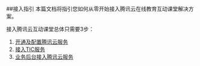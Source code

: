 ##接入指引
本篇文档将指引您如何从零开始接入腾讯云在线教育互动课堂解决方案。

接入腾讯云互动课堂总体只需要3步：

1. [开通及配置腾讯云服务](https://github.com/zhaoyang21cn/edu_project/blob/master/%E6%8E%A5%E5%85%A5%E6%8C%87%E5%BC%95%E6%96%87%E6%A1%A3/%E5%BC%80%E9%80%9A%E5%92%8C%E9%85%8D%E7%BD%AE%E8%85%BE%E8%AE%AF%E4%BA%91%E6%9C%8D%E5%8A%A1.md)
2. [接入TIC服务](https://github.com/zhaoyang21cn/edu_project/blob/master/%E6%8E%A5%E5%85%A5%E6%8C%87%E5%BC%95%E6%96%87%E6%A1%A3/%E6%8E%A5%E5%85%A5TIC%E6%9C%8D%E5%8A%A1.md)
3. [业务后台接入腾讯云服务](https://github.com/zhaoyang21cn/edu_project/blob/master/%E6%8E%A5%E5%85%A5%E6%8C%87%E5%BC%95%E6%96%87%E6%A1%A3/%E4%B8%9A%E5%8A%A1%E5%90%8E%E5%8F%B0%E6%8E%A5%E5%85%A5%E8%85%BE%E8%AE%AF%E4%BA%91%E6%9C%8D%E5%8A%A1.md)

